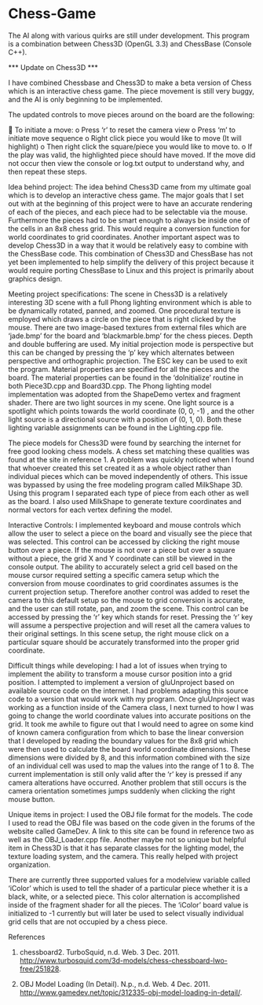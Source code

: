 # Chess-Game
The AI along with various quirks are still under development. This program is a combination between Chess3D (OpenGL 3.3) and ChessBase (Console C++).

*** Update on Chess3D ***

I have combined Chessbase and Chess3D to make a beta version of Chess
which is an interactive chess game. The piece movement is still very buggy, and the
AI is only beginning to be implemented.

The updated controls to move pieces around on the board are the following:

   To initiate a move:
    o Press ‘r’ to reset the camera view
    o Press ‘m’ to initiate move sequence
    o Right click piece you would like to move (It will highlight)
    o Then right click the square/piece you would like to move to.
    o If the play was valid, the highlighted piece should have moved. If
      the move did not occur then view the console or log.txt output to
      understand why, and then repeat these steps.

Idea behind project:
The idea behind Chess3D came from my ultimate goal which is to develop an
interactive chess game. The major goals that I set out with at the beginning of this
project were to have an accurate rendering of each of the pieces, and each piece had to
be selectable via the mouse. Furthermore the pieces had to be smart enough to always
be inside one of the cells in an 8x8 chess grid. This would require a conversion
function for world coordinates to grid coordinates. Another important aspect was to
develop Chess3D in a way that it would be relatively easy to combine with the
ChessBase code. This combination of Chess3D and ChessBase has not yet been
implemented to help simplify the delivery of this project because it would require
porting ChessBase to Linux and this project is primarily about graphics design.

Meeting project specifications:
The scene in Chess3D is a relatively interesting 3D scene with a full Phong
lighting environment which is able to be dynamically rotated, panned, and zoomed.
One procedural texture is employed which draws a circle on the piece that is right
clicked by the mouse. There are two image-based textures from external files which
are ‘jade.bmp’ for the board and ‘blackmarble.bmp’ for the chess pieces. Depth and
double buffering are used. My initial projection mode is perspective but this can be
changed by pressing the ‘p’ key which alternates between perspective and
orthographic projection. The ESC key can be used to exit the program. Material
properties are specified for all the pieces and the board. The material properties can be
found in the ‘doInitialize’ routine in both Piece3D.cpp and Board3D.cpp. The Phong
lighting model implementation was adopted from the ShapeDemo vertex and
fragment shader. There are two light sources in my scene. One light source is a
spotlight which points towards the world coordinate (0, 0, -1) , and the other light
source is a directional source with a position of (0, 1, 0). Both these lighting variable
assignments can be found in the Lighting.cpp file.

The piece models for Chess3D were found by searching the internet for free
good looking chess models. A chess set matching these qualities was found at the site
in reference 1. A problem was quickly noticed when I found that whoever created this
set created it as a whole object rather than individual pieces which can be moved
independently of others. This issue was bypassed by using the free modeling program
called MilkShape 3D. Using this program I separated each type of piece from each
other as well as the board. I also used MilkShape to generate texture coordinates and
normal vectors for each vertex defining the model.

Interactive Controls:
I implemented keyboard and mouse controls which allow the user to select a
piece on the board and visually see the piece that was selected. This control can be
accessed by clicking the right mouse button over a piece. If the mouse is not over a
piece but over a square without a piece, the grid X and Y coordinate can still be
viewed in the console output. The ability to accurately select a grid cell based on the
mouse cursor required setting a specific camera setup which the conversion from
mouse coordinates to grid coordinates assumes is the current projection setup.
Therefore another control was added to reset the camera to this default setup so the
mouse to grid conversion is accurate, and the user can still rotate, pan, and zoom the
scene. This control can be accessed by pressing the ‘r’ key which stands for reset.
Pressing the ‘r’ key will assume a perspective projection and will reset all the camera
values to their original settings. In this scene setup, the right mouse click on a
particular square should be accurately transformed into the proper grid coordinate.

Difficult things while developing:
I had a lot of issues when trying to implement the ability to transform a mouse
cursor position into a grid position. I attempted to implement a version of
gluUnproject based on available source code on the internet. I had problems adapting
this source code to a version that would work with my program. Once gluUnproject
was working as a function inside of the Camera class, I next turned to how I was
going to change the world coordinate values into accurate positions on the grid. It
took me awhile to figure out that I would need to agree on some kind of known
camera configuration from which to base the linear conversion that I developed by
reading the boundary values for the 8x8 grid which were then used to calculate the
board world coordinate dimensions. These dimensions were divided by 8, and this
information combined with the size of an individual cell was used to map the values
into the range of 1 to 8. The current implementation is still only valid after the ‘r’ key
is pressed if any camera alterations have occurred. Another problem that still occurs is
the camera orientation sometimes jumps suddenly when clicking the right mouse
button.

Unique items in project:
I used the OBJ file format for the models. The code I used to read the OBJ file
was based on the code given in the forums of the website called GameDev. A link to
this site can be found in reference two as well as the OBJ_Loader.cpp file. Another
maybe not so unique but helpful item in Chess3D is that it has separate classes for the
lighting model, the texture loading system, and the camera. This really helped with
project organization.

There are currently three supported values for a modelview variable called
‘iColor’ which is used to tell the shader of a particular piece whether it is a black,
white, or a selected piece. This color alternation is accomplished inside of the
fragment shader for all the pieces. The ‘iColor’ board value is initialized to -1
currently but will later be used to select visually individual grid cells that are not
occupied by a chess piece.

References
1) chessboard2. TurboSquid, n.d. Web. 3 Dec. 2011.
<http://www.turbosquid.com/3d-models/chess-chessboard-lwo-free/251828>.

3) OBJ Model Loading (In Detail). N.p., n.d. Web. 4 Dec. 2011.
<http://www.gamedev.net/topic/312335-obj-model-loading-in-detail/>.
